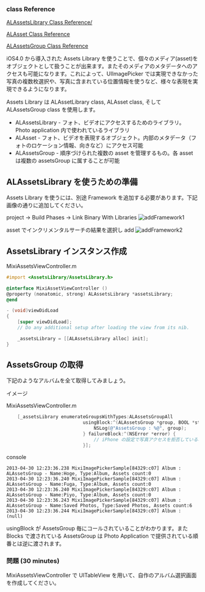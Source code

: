 ### class Reference
[ALAssetsLibrary Class Reference/](http://developer.apple.com/library/ios/#documentation/AssetsLibrary/Reference/ALAssetsLibrary_Class/Reference/Reference.html)

[ALAsset Class Reference](http://developer.apple.com/library/ios/#documentation/AssetsLibrary/Reference/ALAsset_Class/Reference/Reference.html)

[ALAssetsGroup Class Reference](http://developer.apple.com/library/ios/#documentation/AssetsLibrary/Reference/ALAssetsGroup_Class/Reference/Reference.html)

iOS4.0 から導入された Assets Library を使うことで、個々のメディア(asset)をオブジェクトとして扱うことが出来ます。またそのメディアのメタデータへのアクセスも可能になります。これによって、UIImagePicker では実現できなかった写真の複数枚選択や、写真に含まれている位置情報を使うなど、様々な表現を実現できるようになります。

Assets Library は ALAssetLibrary class, ALAsset class, そして ALAssetsGroup class を使用します。

* ALAssetsLibrary - フォト、ビデオにアクセスするためのライブラリ。Photo application 内で使われているライブラリ
* ALAsset - フォト、ビデオを表現するオブジェクト。内部のメタデータ（フォトのロケーション情報、向きなど）にアクセス可能
* ALAssetsGroup - 順序づけられた複数の asset を管理するもの。各 asset は複数の assetsGroup に属することが可能

## ALAssetsLibrary を使うための準備
Assets Library を使うには、別途 Framework を追加する必要があります。下記画像の通りに追加してください。

project -> Build Phases -> Link Binary With Libraries
![addFramework1](https://raw.github.com/mixi-inc/iOSTraining/master/Doc/Images/5.2/addFramework1.png)

asset でインクリメンタルサーチの結果を選択し add
![addFramework2](https://raw.github.com/mixi-inc/iOSTraining/master/Doc/Images/5.2/addFramework2.png)

## AssetsLibrary インスタンス作成

MixiAssetsViewController.m
```objective-c
#import <AssetsLibrary/AssetsLibrary.h>

@interface MixiAssetViewController ()
@property (nonatomic, strong) ALAssetsLibrary *assetsLibrary;
@end

- (void)viewDidLoad
{
    [super viewDidLoad];
    // Do any additional setup after loading the view from its nib.

    _assetsLibrary = [[ALAssetsLibrary alloc] init];
}

```

## AssetsGroup の取得
下記のようなアルバムを全て取得してみましょう。

イメージ

MixiAssetsViewController.m
```objective-c
    [_assetsLibrary enumerateGroupsWithTypes:ALAssetsGroupAll
                            usingBlock:^(ALAssetsGroup *group, BOOL *stop) {
                                NSLog(@"AssetsGroup : %@", group);
                            } failureBlock:^(NSError *error) {
                                // iPhone の設定で写真アクセスを拒否している場合
                            }];
```

console
```
2013-04-30 12:23:36.238 MixiImagePickerSample[84329:c07] Album : ALAssetsGroup - Name:Hoge, Type:Album, Assets count:0
2013-04-30 12:23:36.240 MixiImagePickerSample[84329:c07] Album : ALAssetsGroup - Name:Fuga, Type:Album, Assets count:0
2013-04-30 12:23:36.240 MixiImagePickerSample[84329:c07] Album : ALAssetsGroup - Name:Piyo, Type:Album, Assets count:0
2013-04-30 12:23:36.243 MixiImagePickerSample[84329:c07] Album : ALAssetsGroup - Name:Saved Photos, Type:Saved Photos, Assets count:6
2013-04-30 12:23:36.244 MixiImagePickerSample[84329:c07] Album : (null)
```
usingBlock が AssetsGroup 毎にコールされていることがわかります。また Blocks で渡されている AssetsGroup は Photo Application で提供されている順番とは逆に渡されます。

### 問題 (30 minutes)
MixiAssetsViewController で UITableView を用いて、自作のアルバム選択画面を作成してください。